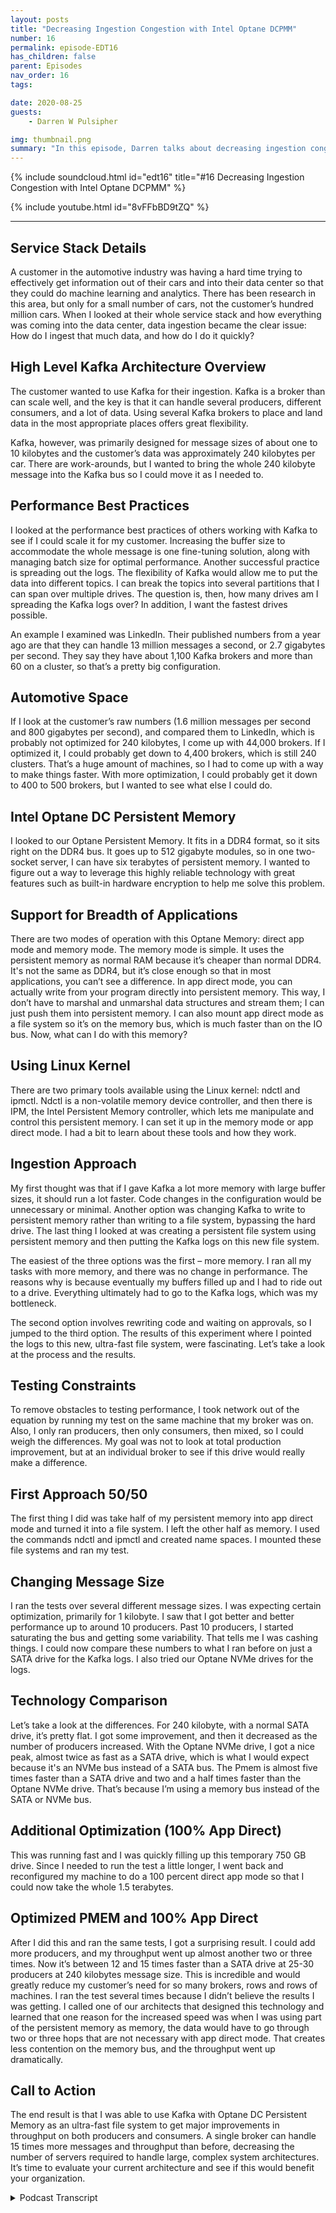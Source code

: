 ```yaml
---
layout: posts
title: "Decreasing Ingestion Congestion with Intel Optane DCPMM"
number: 16
permalink: episode-EDT16
has_children: false
parent: Episodes
nav_order: 16
tags:

date: 2020-08-25
guests:
    - Darren W Pulsipher

img: thumbnail.png
summary: "In this episode, Darren talks about decreasing ingestion congestion using Intel’s Optane DC Persistent Memory, and the experiment he conducted with surprising results. It just might change the way we think about programming in the future."
---
```


{% include soundcloud.html id="edt16" title="#16 Decreasing Ingestion Congestion with Intel Optane DCPMM" %}

{% include youtube.html id="8vFFbBD9tZQ" %}

---

## Service Stack Details

A customer in the automotive industry was having a hard time trying to effectively get information out of their cars and into their data center so that they could do machine learning and analytics. There has been research in this area, but only for a small number of cars, not the customer’s hundred million cars. When I looked at their whole service stack and how everything was coming into the data center, data ingestion became the clear issue: How do I ingest that much data, and how do I do it quickly?

## High Level Kafka Architecture Overview

The customer wanted to use Kafka for their ingestion. Kafka is a broker than can scale well, and the key is that it can handle several producers, different consumers, and a lot of data. Using several Kafka brokers to place and land data in the most appropriate places offers great flexibility.

Kafka, however, was primarily designed for message sizes of about one to 10 kilobytes and the customer’s data was approximately 240 kilobytes per car.  There are work-arounds, but I wanted to bring the whole 240 kilobyte message into the Kafka bus so I could move it as I needed to.

## Performance Best Practices

I looked at the performance best practices of others working with Kafka to see if I could scale it for my customer. Increasing the buffer size to accommodate the whole message is one fine-tuning solution, along with managing batch size for optimal performance. Another successful practice is spreading out the logs. The flexibility of Kafka would allow me to put the data into different topics. I can break the topics into several partitions that I can span over multiple drives.  The question is, then, how many drives am I spreading the Kafka logs over? In addition, I want the fastest drives possible.

An example I examined was LinkedIn. Their published numbers from a year ago are that they can handle 13 million messages a second, or 2.7 gigabytes per second. They say they have about 1,100 Kafka brokers and more than 60 on a cluster, so that’s a pretty big configuration.

## Automotive Space

If I look at the customer’s raw numbers (1.6 million messages per second and 800 gigabytes per second), and compared them to LinkedIn, which is probably not optimized for 240 kilobytes, I come up with 44,000 brokers. If I optimized it, I could probably get down to 4,400 brokers, which is still 240 clusters. That’s a huge amount of machines, so I had to come up with a way to make things faster. With more optimization, I could probably get it down to 400 to 500 brokers, but I wanted to see what else I could do.

## Intel Optane DC Persistent Memory

I looked to our Optane Persistent Memory. It fits in a DDR4 format, so it sits right on the DDR4 bus. It goes up to 512 gigabyte modules, so in one two-socket server, I can have six terabytes of persistent memory. I wanted to figure out a way to leverage this highly reliable technology with great features such as built-in hardware encryption to help me solve this problem.

## Support for Breadth of Applications

There are two modes of operation with this Optane Memory: direct app mode and memory mode. The memory mode is simple. It uses the persistent memory as normal RAM because it’s cheaper than normal DDR4. It's not the same as DDR4, but it’s close enough so that in most applications, you can’t see a difference.  In app direct mode, you can actually write from your program directly into persistent memory. This way, I don’t have to marshal and unmarshal data structures and stream them; I can just push them into persistent memory. I can also mount app direct mode as a file system so it’s on the memory bus, which is much faster than on the IO bus. Now, what can I do with this memory?

## Using Linux Kernel

There are two primary tools available using the Linux kernel: ndctl and ipmctl. Ndctl is a non-volatile memory device controller, and then there is IPM, the Intel Persistent Memory controller, which lets me manipulate and control this persistent memory. I can set it up in the memory mode or app direct mode.  I had a bit to learn about these tools and how they work.

## Ingestion Approach

My first thought was that if I gave Kafka a lot more memory with large buffer sizes, it should run a lot faster. Code changes in the configuration would be unnecessary or minimal.  Another option was changing Kafka to write to persistent memory rather than writing to a file system, bypassing the hard drive. The last thing I looked at was creating a persistent file system using persistent memory and then putting the Kafka logs on this new file system.

The easiest of the three options was the first – more memory. I ran all my tasks with more memory, and there was no change in performance. The reasons why is because eventually my buffers filled up and I had to ride out to a drive. Everything ultimately had to go to the Kafka logs, which was my bottleneck.

The second option involves rewriting code and waiting on approvals, so I jumped to the third option. The results of this experiment where I pointed the logs to this new, ultra-fast file system, were fascinating. Let’s take a look at the process and the results.

## Testing Constraints

To remove obstacles to testing performance, I took network out of the equation by running my test on the same machine that my broker was on. Also, I only ran producers, then only consumers, then mixed, so I could weigh the differences. My goal was not to look at total production improvement, but at an individual broker to see if this drive would really make a difference.

## First Approach 50/50

The first thing I did was take half of my persistent memory into app direct mode and turned it into a file system. I left the other half as memory. I used the commands ndctl and ipmctl and created name spaces. I mounted these file systems and ran my test.

## Changing Message Size

I ran the tests over several different message sizes. I was expecting certain optimization, primarily for 1 kilobyte. I saw that I got better and better performance up to around 10 producers. Past 10 producers, I started saturating the bus and getting some variability. That tells me I was cashing things. I could now compare these numbers to what I ran before on just a SATA drive for the Kafka logs. I also tried our Optane NVMe drives for the logs.

## Technology Comparison

Let’s take a look at the differences. For 240 kilobyte, with a normal SATA drive, it’s pretty flat. I got some improvement, and then it decreased as the number of producers increased. With the Optane NVMe drive, I got a nice peak, almost twice as fast as a SATA drive, which is what I would expect because it's an NVMe bus instead of a SATA bus. The Pmem is almost five times faster than a SATA drive and two and a half times faster than the Optane NVMe drive. That’s because I’m using a memory bus instead of the SATA or NVMe bus.

## Additional Optimization (100% App Direct)

This was running fast and I was quickly filling up this temporary 750 GB drive. Since I needed to run the test a little longer, I went back and reconfigured my machine to do a 100 percent direct app mode so that I could now take the whole 1.5 terabytes.

## Optimized PMEM and 100% App Direct

After I did this and ran the same tests, I got a surprising result. I could add more producers, and my throughput went up almost another two or three times. Now it’s between 12 and 15 times faster than a SATA drive at 25-30 producers at 240 kilobytes message size. This is incredible and would greatly reduce my customer’s need for so many brokers, rows and rows of machines. I ran the test several times because I didn’t believe the results I was getting. I called one of our architects that designed this technology and learned that one reason for the increased speed was when I was using part of the persistent memory as memory, the data would have to go through two or three hops that are not necessary with app direct mode. That creates less contention on the memory bus, and the throughput went up dramatically.

## Call to Action

The end result is that I was able to use Kafka with Optane DC Persistent Memory as an ultra-fast file system to get major improvements in throughput on both producers and consumers.  A single broker can handle 15 times more messages and throughput than before, decreasing the number of servers required to handle large, complex system architectures. It’s time to evaluate your current architecture and see if this would benefit your organization.
 


<details>
<summary> Podcast Transcript </summary>

<p></p>

</details>
